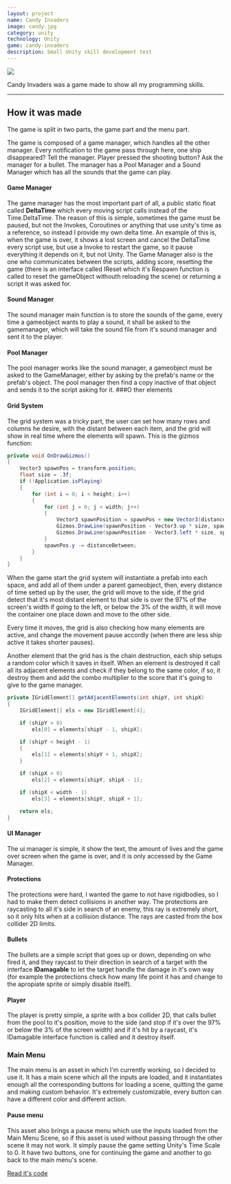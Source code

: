 ```yaml
---
layout: project
name: Candy Invaders
image: candy.jpg
category: unity
technology: Unity
game: candy-invaders
description: Small Unity skill development test
---
```


<img src="../../img/portfolio/candy.jpg"/>

Candy Invaders was a game made to show all my programming skills.

---

## How it was made

The game is split in two parts, the game part and the menu part.

The game is composed of a game manager, which handles all the other manager. Every notification to the game pass through here, one ship disappeared? Tell the manager. Player pressed the shooting button? Ask the manager for a bullet.
The manager has a Pool Manager and a Sound Manager which has all the sounds that the game can play.
#### Game Manager
The game manager has the most important part of all, a public static float called **DeltaTime** which every moving script calls instead of the Time.DeltaTime. The reason of this is simple, sometimes the game must be paused, but not the Invokes, Coroutines or anything that use unity's time as a reference, so instead I provide my own delta time. An example of this is, when the game is over, it shows a lost screen and cancel the DeltaTime every script use, but use a Invoke to restart the game, so it pause everything it depends on it, but not Unity.
The Game Manager also is the one who communicates between the scripts, adding score, resetting the game (there is an interface called IReset which it's Respawn function is called to reset the gameObject withouth reloading the scene) or returning a script it was asked for.
#### Sound Manager
The sound manager main function is to store the sounds of the game, every time a gameobject wants to play a sound, it shall be asked to the gamemanager, which will take the sound file from it's sound manager and sent it to the player.
#### Pool Manager
The pool manager works like the sound manager, a gameobject must be asked to the GameManager, either by asking by the prefab's name or the prefab's object. The pool manager then find a copy inactive of that object and sends it to the script asking for it.
###O ther elements


#### Grid System
The grid system was a tricky part, the user can set how many rows and columns he desire, with the distant between each item, and the grid will show in real time where the elements will spawn.
This is the gizmos function:

```csharp
private void OnDrawGizmos()
{
    Vector3 spawnPos = transform.position;
    float size = .3f;
    if (!Application.isPlaying)
    {
        for (int i = 0; i < height; i++)
        {
            for (int j = 0; j < width; j++)
            {
                Vector3 spawnPosition = spawnPos + new Vector3(distanceBetween * j, 0);
                Gizmos.DrawLine(spawnPosition - Vector3.up * size, spawnPosition + Vector3.up * size);
                Gizmos.DrawLine(spawnPosition - Vector3.left * size, spawnPosition + Vector3.left * size);
            }
            spawnPos.y -= distanceBetween;
        }
    }
}
```

When the game start the grid system will instantiate a prefab into each space, and add all of them under a parent gameobject, then, every distance of time setted up by the user, the grid will move to the side, if the grid detect that it's most distant element to that side is over the 97% of the screen's width if going to the left, or below the 3% of the width, it will move the container one place down and move to the other side.

Every time it moves, the grid is also checking how many elements are active, and change the movement pause accordly (when there are less ship active it takes shorter pauses).

Another element that the grid has is the chain destruction, each ship setups a random color which it saves in itself. When an element is destroyed it call all its adjacent elements and check if they belong to the same color, if so, it destroy them and add the combo multiplier to the score that it's going to give to the game manager.

```csharp
private IGridElement[] getAdjacentElements(int shipY, int shipX)
{
    IGridElement[] els = new IGridElement[4];

    if (shipY > 0)
        els[0] = elements[shipY - 1, shipX];

    if (shipY < height - 1)
    {
        els[1] = elements[shipY + 1, shipX];
    }

    if (shipX > 0)
        els[2] = elements[shipY, shipX - 1];

    if (shipX < width - 1)
        els[3] = elements[shipY, shipX + 1];

    return els;
}
```

#### UI Manager
The ui manager is simple, it show the text, the amount of lives and the game over screen when the game is over, and it is only accessed by the Game Manager.
#### Protections
The protections were hard, I wanted the game to not have rigidbodies, so I had to make them detect collisions in another way. The protections are raycasting to all it's side in search of an enemy, this ray is extremely short, so it only hits when at a collision distance. The rays are casted from the box collider 2D limits.
#### Bullets
The bullets are a simple script that goes up or down, depending on who fired it, and they raycast to their direction in search of a target with the interface **IDamagable** to let the target handle the damage in it's own way (for example the protections check how many life point it has and change to the apropiate sprite or simply disable itself).
#### Player
The player is pretty simple, a sprite with a box collider 2D, that calls bullet from the pool to it's position, move to the side (and stop if it's over the 97% or below the 3% of the screen width) and if it's hit by a raycast, it's IDamagable interface function is called and it destroy itself.

### Main Menu
The main menu is an asset in which I'm currently working, so I decided to use it. It has a main scene which all the inputs are loaded, and it instantiates enough all the corresponding buttons for loading a scene, quitting the game and making custom behavior. It's extremely customizable, every button can have a different color and different action.
#### Pause menu
This asset also brings a pause menu which use the inputs loaded from the Main Menu Scene, so if this asset is used without passing through the other scene it may not work.
It simply pause the game setting Unity's Time Scale to 0. It have two buttons, one for continuing the game and another to go back to the main menu's scene.

[Read it's code](https://github.com/Bullrich/Candy-Invaders)